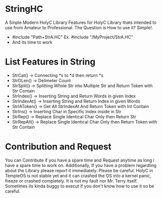 # StringHC
A Sinple Modern HolyC Library Features for HolyC Library thats intended to use from Amateur to Professional.
The Question is How to use it? Simple!.

- #include "Path+StrA.HC" Ex. #include "/MyProject/StrA.HC"
- And its time to work

# List Features in String
- StrCat() -> Connecting *s to *d then return *s
- StrDLen() -> Delimeter Count
- StrSplit() -> Splitting Whole Str into Multiple Str and Return Token with Str Contain
- StrIndex() -> Inserting String and Return Words in given Index 
- StrIndexAt() -> Inserting String and Return Index in given Words
- StrIAToken() -> Get All StrIndexAt And Return Token with Int Contain
- StrIns() -> Inserting Char in Specific Index inside in Str
- StrRep() -> Replace Single Identical Char Only then Return Str
- StrRepAll() -> Replace Single Identical Char Only then Return Token with Str Contain

# Contribution and Request
You can Contribute if you have a spare time and Request anytime as long i have a spare time to work on. Additionally, If you have a problem regardling about the Library please report it immediately.
Please be careful. HolyC in TempleOS is not stable yet and it can crashed the OS into a kernel panic, freeze or crashed completely. It is not my fault nor Mr. Terry itself.
Sometimes its kinda buggy to execut if you don't know how to use it so be careful. 
